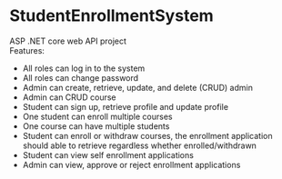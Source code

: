 # StudentEnrollmentSystem
ASP .NET core web API project \
Features:
 - All roles can log in to the system
 - All roles can change password
 - Admin can create, retrieve, update, and delete (CRUD) admin
 - Admin can CRUD course
 - Student can sign up, retrieve profile and update profile
 - One student can enroll multiple courses
 - One course can have multiple students
 - Student can enroll or withdraw courses, the enrollment application should able to retrieve regardless whether enrolled/withdrawn
 - Student can view self enrollment applications
 - Admin can view, approve or reject enrollment applications
